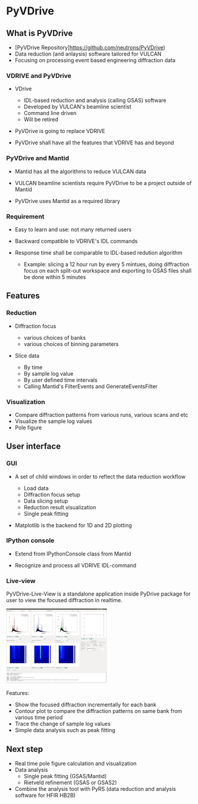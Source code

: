 # PyVDrive

## What is PyVDrive

* [PyVDrive Repository]https://github.com/neutrons/PyVDrive)
* Data reduction (and anlaysis) software tailored for VULCAN
* Focusing on processing event based engineering diffraction data

### VDRIVE and PyVDrive

* VDrive
  * IDL-based reduction and analysis (calling GSAS) software
  * Developed by VULCAN's beamline scientist
  * Command line driven
  * Will be retired
    
* PyVDrive is going to replace VDRIVE

* PyVDrive shall have all the features that VDRIVE has and beyond

### PyVDrive and Mantid

* Mantid has all the algorithms to reduce VULCAN data

* VULCAN beamline scientists require PyVDrive to be a project outside of Mantid

* PyVDrive uses Mantid as a required library

### Requirement

* Easy to learn and use: not many returned users

* Backward compatible to VDRIVE's IDL commands

* Response time shall be comparable to IDL-based redution algorithm
    * Example: slicing a 12 hour run by every 5 mintues, doing diffraction focus on each split-out workspace and exporting to GSAS files shall be done within 5 minutes


## Features

### Reduction

* Diffraction focus
  * various choices of banks
  * various choices of binning parameters

* Slice data
  * By time
  * By sample log value
  * By user defined time intervals
  * Calling Mantid's FilterEvents and GenerateEventsFilter

### Visualization

* Compare diffraction patterns from various runs, various scans and etc
* Visualize the sample log values
* Pole figure

## User interface

### GUI

* A set of child windows in order to reflect the data reduction workflow
  * Load data
  * Diffraction focus setup
  * Data slicing setup
  * Reduction result visualization
  * Single peak fitting
  
* Matplotlib is the backend for 1D and 2D plotting

### IPython console

* Extend from IPythonConsole class from Mantid

* Recognize and process all VDRIVE IDL-command

### Live-view

PyVDrive-Live-View is a standalone application inside PyDrive package for user to view the focused diffraction in realtime.

<img src="vdrive_live.png" width=270 height=200/>

Features:
* Show the focused diffraction incrementally for each bank
* Contour plot to compare the diffraction patterns on same bank from various time period
* Trace the change of sample log values
* Simple data analysis such as peak fitting

## Next step

* Real time pole figure calculation and visualization
* Data analysis
  * Single peak fitting (GSAS/Mantid)
  * Rietveld refinement (GSAS or GSAS2)
* Combine the analysis tool with PyRS (data reduction and analysis software for HFIR HB2B)
  



